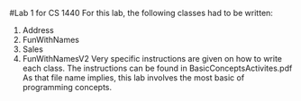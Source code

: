 #Lab 1 for CS 1440
For this lab, the following classes had to be written:
1) Address
2) FunWithNames
3) Sales
4) FunWithNamesV2
Very specific instructions are given on how to write each class.
The instructions can be found in BasicConceptsActivites.pdf
As that file name implies, this lab involves the most basic of programming concepts.
